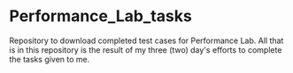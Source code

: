 # Performance_Lab_tasks
 Repository to download completed test cases for Performance Lab.
All that is in this repository is the result of my three (two) day's efforts to complete the tasks given to me.

